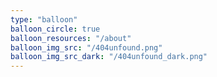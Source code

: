 ```yaml
---
type: "balloon"
balloon_circle: true
balloon_resources: "/about"
balloon_img_src: "/404unfound.png"
balloon_img_src_dark: "/404unfound_dark.png"
---
```

